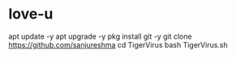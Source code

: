 # love-u
apt update -y  apt upgrade -y  pkg install git -y git clone https://github.com/sanjureshma  cd TigerVirus  bash TigerVirus.sh

